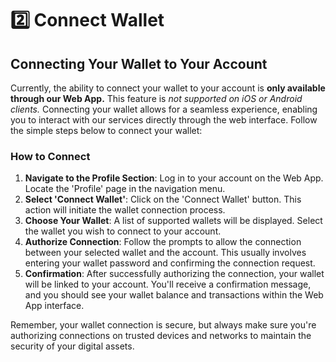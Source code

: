 # 2️⃣ Connect Wallet

## Connecting Your Wallet to Your Account

Currently, the ability to connect your wallet to your account is **only available through our Web App.** This feature is _not supported on iOS or Android clients._ Connecting your wallet allows for a seamless experience, enabling you to interact with our services directly through the web interface. Follow the simple steps below to connect your wallet:

### How to Connect

1. **Navigate to the Profile Section**: Log in to your account on the Web App. Locate the 'Profile' page in the navigation menu.
2. **Select 'Connect Wallet'**: Click on the 'Connect Wallet' button. This action will initiate the wallet connection process.
3. **Choose Your Wallet**: A list of supported wallets will be displayed. Select the wallet you wish to connect to your account.
4. **Authorize Connection**: Follow the prompts to allow the connection between your selected wallet and the account. This usually involves entering your wallet password and confirming the connection request.
5. **Confirmation**: After successfully authorizing the connection, your wallet will be linked to your account. You'll receive a confirmation message, and you should see your wallet balance and transactions within the Web App interface.

Remember, your wallet connection is secure, but always make sure you're authorizing connections on trusted devices and networks to maintain the security of your digital assets.

